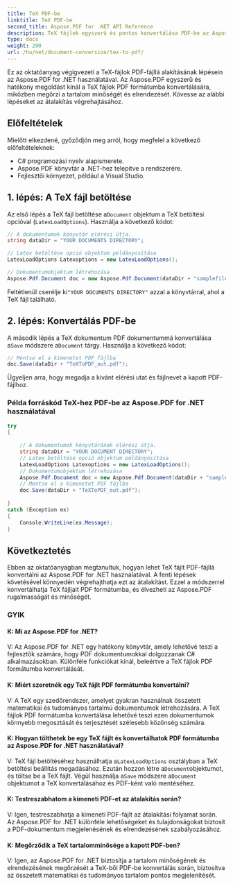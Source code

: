 ```yaml
---
title: TeX PDF-be
linktitle: TeX PDF-be
second_title: Aspose.PDF for .NET API Reference
description: TeX fájlok egyszerű és pontos konvertálása PDF-be az Aspose.PDF for .NET segítségével.
type: docs
weight: 290
url: /hu/net/document-conversion/tex-to-pdf/
---
```

Ez az oktatóanyag végigvezeti a TeX-fájlok PDF-fájllá alakításának lépésein az Aspose.PDF for .NET használatával. Az Aspose.PDF egyszerű és hatékony megoldást kínál a TeX fájlok PDF formátumba konvertálására, miközben megőrzi a tartalom minőségét és elrendezését. Kövesse az alábbi lépéseket az átalakítás végrehajtásához.

## Előfeltételek
Mielőtt elkezdené, győződjön meg arról, hogy megfelel a következő előfeltételeknek:

- C# programozási nyelv alapismerete.
- Aspose.PDF könyvtár a .NET-hez telepítve a rendszerére.
- Fejlesztői környezet, például a Visual Studio.

## 1. lépés: A TeX fájl betöltése
 Az első lépés a TeX fájl betöltése a`Document` objektum a TeX betöltési opcióval (`LatexLoadOptions`). Használja a következő kódot:

```csharp
// A dokumentumok könyvtár elérési útja.
string dataDir = "YOUR DOCUMENTS DIRECTORY";

// Latex betöltése opció objektum példányosítása
LatexLoadOptions Latexoptions = new LatexLoadOptions();

// Dokumentumobjektum létrehozása
Aspose.Pdf.Document doc = new Aspose.Pdf.Document(dataDir + "samplefile.tex", Latexoptions);
```

 Feltétlenül cserélje ki`"YOUR DOCUMENTS DIRECTORY"` azzal a könyvtárral, ahol a TeX fájl található.

## 2. lépés: Konvertálás PDF-be
 A második lépés a TeX dokumentum PDF dokumentummá konvertálása a`Save` módszere a`Document` tárgy. Használja a következő kódot:

```csharp
// Mentse el a kimenetet PDF fájlba
doc.Save(dataDir + "TeXToPDF_out.pdf");
```

Ügyeljen arra, hogy megadja a kívánt elérési utat és fájlnevet a kapott PDF-fájlhoz.

### Példa forráskód TeX-hez PDF-be az Aspose.PDF for .NET használatával

```csharp
try
{
	
	// A dokumentumok könyvtárának elérési útja.
	string dataDir = "YOUR DOCUMENT DIRECTORY";
	// Latex betöltése opció objektum példányosítása
	LatexLoadOptions Latexoptions = new LatexLoadOptions();
	// Dokumentumobjektum létrehozása
	Aspose.Pdf.Document doc = new Aspose.Pdf.Document(dataDir + "samplefile.tex", Latexoptions);
	// Mentse el a kimenetet PDF fájlba
	doc.Save(dataDir + "TeXToPDF_out.pdf");
	
}
catch (Exception ex)
{
	Console.WriteLine(ex.Message);
}
```

## Következtetés
Ebben az oktatóanyagban megtanultuk, hogyan lehet TeX fájlt PDF-fájllá konvertálni az Aspose.PDF for .NET használatával. A fenti lépések követésével könnyedén végrehajthatja ezt az átalakítást. Ezzel a módszerrel konvertálhatja TeX fájljait PDF formátumba, és élvezheti az Aspose.PDF rugalmasságát és minőségét.

### GYIK

#### K: Mi az Aspose.PDF for .NET?

V: Az Aspose.PDF for .NET egy hatékony könyvtár, amely lehetővé teszi a fejlesztők számára, hogy PDF dokumentumokkal dolgozzanak C# alkalmazásokban. Különféle funkciókat kínál, beleértve a TeX fájlok PDF formátumba konvertálását.

#### K: Miért szeretnék egy TeX fájlt PDF formátumba konvertálni?

V: A TeX egy szedőrendszer, amelyet gyakran használnak összetett matematikai és tudományos tartalmú dokumentumok létrehozására. A TeX fájlok PDF formátumba konvertálása lehetővé teszi ezen dokumentumok könnyebb megosztását és terjesztését szélesebb közönség számára.

#### K: Hogyan tölthetek be egy TeX fájlt és konvertálhatok PDF formátumba az Aspose.PDF for .NET használatával?

 V: TeX fájl betöltéséhez használhatja a`LatexLoadOptions` osztályban a TeX betöltési beállítás megadásához. Ezután hozzon létre a`Document`objektumot, és töltse be a TeX fájlt. Végül használja a`Save` módszere a`Document` objektumot a TeX konvertálásához és PDF-ként való mentéséhez.

#### K: Testreszabhatom a kimeneti PDF-et az átalakítás során?

V: Igen, testreszabhatja a kimeneti PDF-fájlt az átalakítási folyamat során. Az Aspose.PDF for .NET különféle lehetőségeket és tulajdonságokat biztosít a PDF-dokumentum megjelenésének és elrendezésének szabályozásához.

#### K: Megőrződik a TeX tartalomminősége a kapott PDF-ben?

V: Igen, az Aspose.PDF for .NET biztosítja a tartalom minőségének és elrendezésének megőrzését a TeX-ből PDF-be konvertálás során, biztosítva az összetett matematikai és tudományos tartalom pontos megjelenítését.
